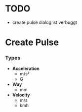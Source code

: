 # TODO
* create pulse dialog ist verbuggt
# Create Pulse
### Types
* **Acceleration**
    * m/s²
    * G
* **Way**
    * mm
* **Velocity**
    * m/s
    * kmh